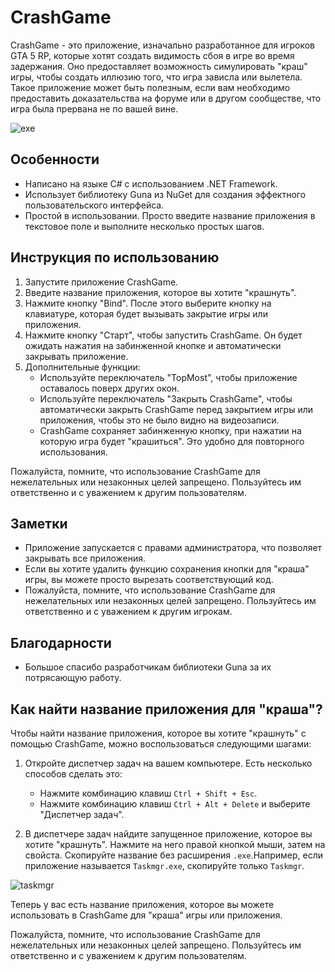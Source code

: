 # CrashGame

CrashGame - это приложение, изначально разработанное для игроков GTA 5 RP, которые хотят создать видимость сбоя в игре во время задержания. Оно предоставляет возможность симулировать "краш" игры, чтобы создать иллюзию того, что игра зависла или вылетела. Такое приложение может быть полезным, если вам необходимо предоставить доказательства на форуме или в другом сообществе, что игра была прервана не по вашей вине.

![exe](https://github.com/AirSoftick/CrashGame/assets/141844045/3e786845-f81d-4830-a996-8811e6292087)

## Особенности

- Написано на языке C# с использованием .NET Framework.
- Использует библиотеку Guna из NuGet для создания эффектного пользовательского интерфейса.
- Простой в использовании. Просто введите название приложения в текстовое поле и выполните несколько простых шагов.

## Инструкция по использованию

1. Запустите приложение CrashGame.
2. Введите название приложения, которое вы хотите "крашнуть".
3. Нажмите кнопку "Bind". После этого выберите кнопку на клавиатуре, которая будет вызывать закрытие игры или приложения.
4. Нажмите кнопку "Старт", чтобы запустить CrashGame. Он будет ожидать нажатия на забинженной кнопке и автоматически закрывать приложение.
5. Дополнительные функции:
   - Используйте переключатель "TopMost", чтобы приложение оставалось поверх других окон.
   - Используйте переключатель "Закрыть CrashGame", чтобы автоматически закрыть CrashGame перед закрытием игры или приложения, чтобы это не было видно на видеозаписи.
   - CrashGame сохраняет забинженную кнопку, при нажатии на которую игра будет "крашиться". Это удобно для повторного использования.

Пожалуйста, помните, что использование CrashGame для нежелательных или незаконных целей запрещено. Пользуйтесь им ответственно и с уважением к другим пользователям.
## Заметки

- Приложение запускается с правами администратора, что позволяет закрывать все приложения.
- Если вы хотите удалить функцию сохранения кнопки для "краша" игры, вы можете просто вырезать соответствующий код.
- Пожалуйста, помните, что использование CrashGame для нежелательных или незаконных целей запрещено. Пользуйтесь им ответственно и с уважением к другим игрокам.

## Благодарности

- Большое спасибо разработчикам библиотеки Guna за их потрясающую работу.

## Как найти название приложения для "краша"?

Чтобы найти название приложения, которое вы хотите "крашнуть" с помощью CrashGame, можно воспользоваться следующими шагами:

1. Откройте диспетчер задач на вашем компьютере. Есть несколько способов сделать это:
   - Нажмите комбинацию клавиш `Ctrl + Shift + Esc`.
   - Нажмите комбинацию клавиш `Ctrl + Alt + Delete` и выберите "Диспетчер задач".

2. В диспетчере задач найдите запущенное приложение, которое вы хотите "крашнуть". Нажмите на него правой кнопкой мыши, затем на свойста. Скопируйте название без расширения `.exe`.Например, если приложение называется `Taskmgr.exe`, скопируйте только `Taskmgr`.
   
![taskmgr](https://github.com/AirSoftick/CrashGame/assets/141844045/557ff29d-47e5-4cc1-91b8-b2eb0217ac7b)


Теперь у вас есть название приложения, которое вы можете использовать в CrashGame для "краша" игры или приложения.

Пожалуйста, помните, что использование CrashGame для нежелательных или незаконных целей запрещено. Пользуйтесь им ответственно и с уважением к другим пользователям.
